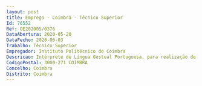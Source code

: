 ```yaml
--- 
layout: post
title: Emprego - Coimbra - Técnico Superior
Id: 76552
Ref: OE202005/0376
DataAbertura: 2020-05-20
DataFecho: 2020-06-03
Trabalho: Técnico Superior
Empregador: Instituto Politécnico de Coimbra
Descricao: Intérprete de Língua Gestual Portuguesa, para realização de serviços de interpretação de domínios curriculares, pedagógicos e científicos específicos, interpretação de conferências com oradores surdos ou ouvintes nacionais e internacionais, interpretação de  visitas  de  estudo,  acompanhamento  na  realização  de  exames  e  trabalhos  dos  alunos,  bem  como  acompanhamento  dos  alunos aos serviços da escola e horário de atendimento aos docentes, interpretação de conteúdos televisivos, interpretação de conteúdos  para  plataformas  online,  tradaptação  e  apresentação  de  músicas  em  Língua  Gestual  Portuguesa,  tradaptação  e  apresentação de poesia em Língua Gestual Portuguesa, interpretação de peças de teatro e de espetáculos ao vivo, produção de espetáculos em Língua Gestual Portuguesa.
CodigoPostal: 3000-271 COIMBRA
Concelho: Coimbra
Distrito: Coimbra
--- 
```

